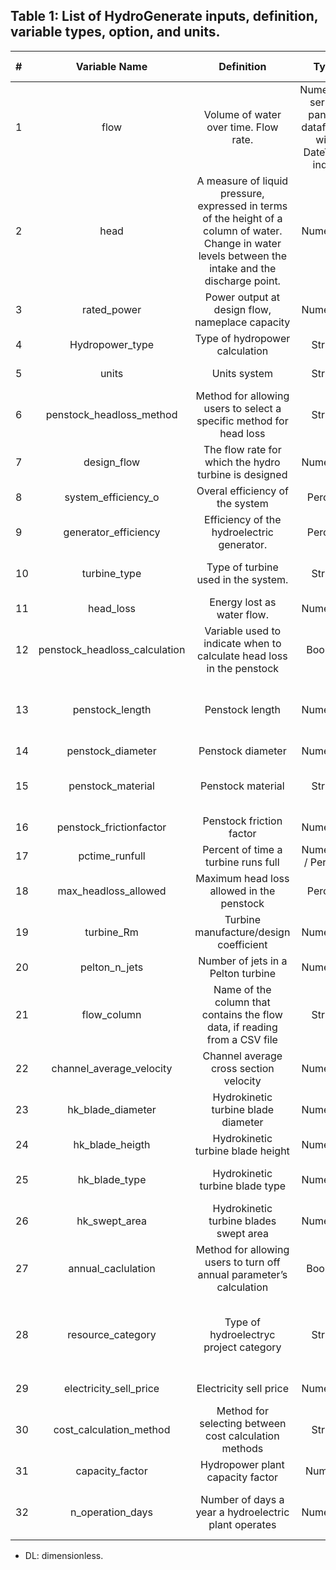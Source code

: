 ## Table 1:  List of HydroGenerate inputs, definition, variable types, option, and units.



|	#	|	Variable Name	|	Definition	|	Type	|	Options	|	Required	|	Needed to calculate	|	Units (US)	|	Units (SI)	|
|	:---	|	:---:	|	:---:	|	:---:	|	:---:	|	:---:	|	:---:	|	:---:	|	---:	|
|	1	|	flow	|	Volume of water over time. Flow rate.	|	Numerical, series, pandas dataframe with DateTime index	|	-	|	yes	|	All calculations	|	cfs	|	m3/s	|
|	2	|	head	|	A measure of liquid pressure, expressed in terms of the height of a column of water. Change in water levels between the intake and the discharge point.	|	Numerical	|	-	|	yes	|	All calculations	|	ft	|	m	|
|	3	|	rated_power	|	Power output at design flow, nameplace capacity	|	Numerical	|	-	|	no	|	-	|	kW	|	kW	|
|	4	|	Hydropower_type	|	Type of hydropower calculation	|	String	|	Basic, Diversion, Hydrokinetics	|	yes, has default	|	All calculations	|	-	|	-	|
|	5	|	units	|	Units system	|	String	|	US, IS	|	yes, has default	|	All calculations	|	-	|	-	|
|	6	|	penstock_headloss_method	|	Method for allowing users to select a specific method for head loss	|	String	|	Darcy-Weisbach (default), Hazen-Williams.	|	yes, has default	|	Net head	|	-	|	-	|
|	7	|	design_flow	|	The flow rate for which the hydro turbine is designed	|	Numerical	|	-	|	no	|	Power calculation	|	cfs	|	m3/s	|
|	8	|	system_efficiency_o	|	Overal efficiency of the system	|	Percent	|	1 - 100	|	-	|	-	|		DL		|
|	9	|	generator_efficiency	|	Efficiency of the hydroelectric generator.	|	Percent	|	1 - 100	|	yes, has default	|	Power calculation	|		DL		|
|	10	|	turbine_type	|	Type of turbine used in the system.	|	String	|	Kaplan, Francis, Propellor, Pelton, Turgo, Crossflow	|	no	|	Efficiency	|	-	|	-	|
|	11	|	head_loss	|	Energy lost as water flow.	|	Numerical	|	-	|	no	|	Net head	|	ft	|		|
|	12	|	penstock_headloss_calculation	|	Variable used to indicate when to calculate head loss in the penstock	|	Boolean	|	-	|	yes, has default	|	Net head	|	-	|	-	|
|	13	|	penstock_length	|	Penstock length	|	Numerical	|	-	|	yes, if calculating head loss in the penstock.	|	Net head	|	ft	|	m	|
|	14	|	penstock_diameter	|	Penstock diameter	|	Numerical	|	-	|	no	|	Net head	|	ft	|	m	|
|	15	|	penstock_material	|	Penstock material	|	String	|	CastIron, Concrete, GalvanizedIron, Plastic, Steel	|	no	|	Net head	|	-	|	-	|
|	16	|	penstock_frictionfactor	|	Penstock friction factor	|	Numerical	|	-	|	no	|	Net head	|		DL		|
|	17	|	pctime_runfull	|	Percent of time a turbine runs full	|	Numerical / Percent	|		|	no	|	Design flow	|		|	-	|
|	18	|	max_headloss_allowed	|	Maximum head loss allowed in the penstock	|	Percent	|	1 - 100	|	yes, has default	|	Net head	|	ft	|	-	|
|	19	|	turbine_Rm	|	Turbine manufacture/design coefficient	|	Numerical	|		|	no	|	Turbine efficiency	|	-	|	-	|
|	20	|	pelton_n_jets	|	Number of jets in a Pelton turbine	|	Numerical	|	-	|	no	|	Turbine efficiency	|	-	|	-	|
|	21	|	flow_column	|	Name of the column that contains the flow data, if reading from a CSV file	|	String	|	-	|	yes, if reading flow data from a CSV	|	All calculations	|	-	|	-	|
|	22	|	channel_average_velocity	|	Channel average cross section velocity	|	Numerical	|		|	yes, for hydrokinetics	|	Hydrokinetics	|	-	|	-	|
|	23	|	hk_blade_diameter	|	Hydrokinetic turbine blade diameter	|	Numerical	|	-	|	no	|	Hydrokinetics	|	-	|	-	|
|	24	|	hk_blade_heigth	|	Hydrokinetic turbine blade height	|	Numerical	|	-	|	no	|	Hydrokinetics	|	-	|	-	|
|	25	|	hk_blade_type	|	Hydrokinetic turbine blade type	|	Numerical	|	ConventionalRotor, H-DarrieusRotor, DarrieusRotor	|	no	|	Hydrokinetics	|	-	|	-	|
|	26	|	hk_swept_area	|	Hydrokinetic turbine blades swept area	|	Numerical	|	-	|	no	|	Hydrokinetics	|	-	|	-	|
|	27	|	annual_caclulation	|	Method for allowing users to turn off annual parameter’s calculation	|	Boolean	|		|	no	|	Annual energy generated / Revenue	|	-	|	-	|
|	28	|	resource_category	|	Type of hydroelectryc project category	|	String	|	NewStream-reach, Non-PoweredDam, CanalConduit, UnitAddition, GeneratorRewind	|	yes, has default	|	Initial capital cost / O&M	|	-	|	-	|
|	29	|	electricity_sell_price	|	Electricity sell price	|	Numerical	|	-	|	yes, has default	|	Revenue	|	$/KW	|	$/KW	|
|	30	|	cost_calculation_method	|	Method for selecting between cost calculation methods	|	String	|	ORNL_HBCM	|		|		|	-	|	-	|
|	31	|	capacity_factor	|	Hydropower plant capacity factor	|	Numeric	|	0 - 1	|	-	|	-	|	-	|	-	|
|	32	|	n_operation_days	|	Number of days a year a hydroelectric plant operates	|	Numerical	|	1 - 365	|	no	|	Annual energy generated / Revenue	|	-	|	-	|

* DL: dimensionless.



